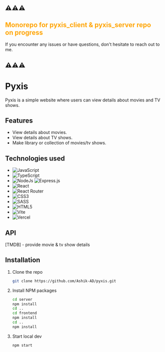## ⚠️⚠️⚠️
<h2 color="orange" style="color: orange;">Monorepo for pyxis_client & pyxis_server repo on progress</h2>

If you encounter any issues or have questions, don't hesitate to reach out to me.
## ⚠️⚠️⚠️

# Pyxis

Pyxis is a simple website where users can view details about movies and TV shows.

## Features
- View details about movies.
- View details about TV shows.
- Make library or collection of movies/tv shows.

## Technologies used 

- ![JavaScript](https://img.shields.io/badge/javascript-%23323330.svg?style=for-the-badge&logo=javascript&logoColor=%23F7DF1E)
- ![TypeScript](https://img.shields.io/badge/typescript-%23007ACC.svg?style=for-the-badge&logo=typescript&logoColor=white)
- ![NodeJs](https://img.shields.io/badge/nodejs-%23007ACC.svg?style=for-the-badge&logo=node&logoColor=white)
![Express.js](https://img.shields.io/badge/express.js-%23404d59.svg?style=for-the-badge&logo=express&logoColor=%2361DAFB)
- ![React](https://img.shields.io/badge/react-%2320232a.svg?style=for-the-badge&logo=react&logoColor=%2361DAFB)
- ![React Router](https://img.shields.io/badge/React_Router-CA4245?style=for-the-badge&logo=react-router&logoColor=white)
- ![CSS3](https://img.shields.io/badge/css3-%231572B6.svg?style=for-the-badge&logo=css3&logoColor=white)
- ![SASS](https://img.shields.io/badge/SASS-hotpink.svg?style=for-the-badge&logo=SASS&logoColor=white)
- ![HTML5](https://img.shields.io/badge/html5-%23E34F26.svg?style=for-the-badge&logo=html5&logoColor=white)
- ![Vite](https://img.shields.io/badge/vite-%23646CFF.svg?style=for-the-badge&logo=vite&logoColor=white)
- ![Vercel](https://img.shields.io/badge/vercel-%23000000.svg?style=for-the-badge&logo=vercel&logoColor=white)

## API
[TMDB] -  provide movie & tv show details

## Installation

1. Clone the repo
   ```sh
   git clone https://github.com/Ashik-AD/pyxis.git
   ```
2. Install NPM packages
   ```sh
   cd server 
   npm install
   cd ..
   cd frontend
   npm install
   cd ..
   npm install
   ```
3. Start local dev
   ```sh
   npm start
   ```
